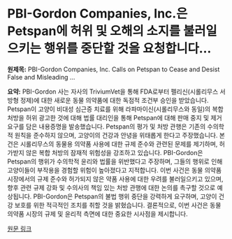 # PBI-Gordon Companies, Inc.은 Petspan에 허위 및 오해의 소지를 불러일으키는 행위를 중단할 것을 요청합니다…

**원제목:** PBI-Gordon Companies, Inc. Calls on Petspan to Cease and Desist False and Misleading ...

**요약:** PBI-Gordon 사는 자사의 TriviumVet을 통해 FDA로부터 펠리신(시롤리무스 서방형 정제)에 대한 새로운 동물 의약품에 대한 독점적 조건부 승인을 받았습니다.  Petspan이 고양이 비대성 심근증 치료를 위해 라파마이신(시롤리무스와 동일)의 복합 처방을 허위 광고한 것에 대해  법률 대리인을 통해  Petspan에 대해  판매 중지 및 제거 요구를 담은 내용증명을 발송했습니다. Petspan의 평가 및 처방 관행은 기존의 수의학적 원칙을 준수하지 않으며, 고양이의 건강과 안녕을 위태롭게 한다고 주장했습니다.  본 건은  시롤리무스의  동물용 의약품  사용에 대한  규제 준수와 관련된 문제를 제기하며,  허가받지 않은 복합 처방의  잠재적 위험성을 강조하고 있습니다.  PBI-Gordon은  Petspan의 행위가  수의학적  윤리와  법률을 위반했다고 주장하며,  그들의 행위로 인해  고양이들이  부작용을 경험할 위험이  높아졌다고 지적합니다.  이번 사건은 동물 의약품 시장에서의  규제  준수와  허가되지 않은  약품 사용에 대한  우려를 불러일으키고 있으며,  향후 관련 규제 강화 및  수의사의  책임 있는  처방  관행에 대한 논의를 촉구할 것으로 예상됩니다.  PBI-Gordon은 Petspan의 불법 행위 중단을 강력하게 요구하며,  고양이 건강 보호를 위한  적극적인 조치를 취할 것을 밝혔습니다.  결론적으로, 이번 사건은  동물  의약품  시장의  규제  및  윤리적  측면에 대한  중요한  시사점을  제시합니다.

[원문 링크](https://www.bakersfield.com/ap/news/pbi-gordon-companies-inc-calls-on-petspan-to-cease-and-desist-false-and-misleading-advertisement/article_ed274f29-659d-5b52-b5ff-f060a259202a.html)
